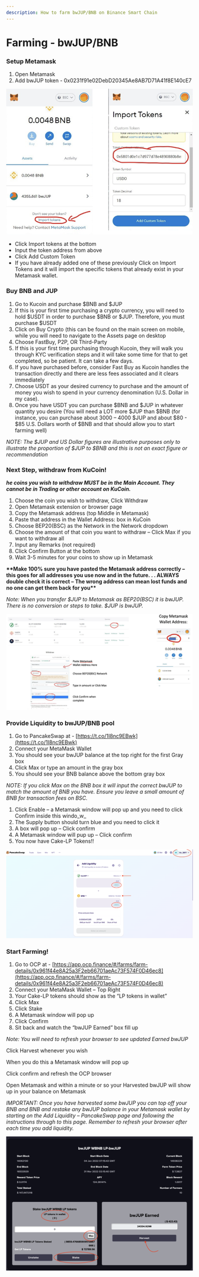 ```yaml
---
description: How to farm bwJUP/BNB on Binance Smart Chain
---
```


# Farming - bwJUP/BNB

### Setup Metamask

1. Open Metamask
2. Add bwJUP token - 0x0231f91e02DebD20345Ae8AB7D71A41f8E140cE7

![Note: If you have added certain tokens before and don’t see them in Metamask, simply go through the process of Importing Tokens and they will reappear.](<../.gitbook/assets/image (1).png>)

* Click Import tokens at the bottom
* Input the token address from above
* Click Add Custom Token
* If you have already added one of these previously Click on Import Tokens and it will import the specific tokens that already exist in your Metamask wallet.&#x20;

### Buy BNB and JUP

1. Go to Kucoin and purchase $BNB and $JUP
2. If this is your first time purchasing a crypto currency, you will need to hold $USDT in order to purchase  $BNB or $JUP. Therefore, you must purchase $USDT
3. Click on Buy Crypto (this can be found on the main screen on mobile, while you will need to navigate to the Assets page on desktop
4. Choose FastBuy, P2P, OR Third-Party
5. If this is your first time purchasing through Kucoin, they will walk you through KYC verification steps and it will take some time for that to get completed, so be patient.  It can take a few days.
6. If you have purchased before, consider Fast Buy as Kucoin handles the transaction directly and there are less fees associated and it clears immediately
7. Choose USDT as your desired currency to purchase and the amount of money you wish to spend in your currency denomination (U.S. Dollar in my case).
8. Once you have USDT you can purchase $BNB and $JUP in whatever quantity you desire (You will need a LOT more $JUP than $BNB (for instance, you can purchase about 3000 – 4000 $JUP and about $80 - $85 U.S. Dollars worth of $BNB and that should allow you to start farming well)&#x20;

_NOTE: The $JUP and US Dollar figures are illustrative purposes only to illustrate the proportion of $JUP to $BNB and this is not an exact figure or recommendation_

### Next Step, withdraw from KuCoin!

_**he coins you wish to withdraw MUST be in the Main Account. They cannot be in Trading or other account on KuCoin.**_&#x20;

1. Choose the coin you wish to withdraw, Click Withdraw
2. Open Metamask extension or browser page
3. Copy the Metamask address (top Middle in Metamask)
4. Paste that address in the Wallet Address: box in KuCoin
5. Choose BEP20(BSC) as the Network in the Network dropdown
6. Choose the amount of that coin you want to withdraw – Click Max if you want to withdraw all
7. Input any Remarks (not required)
8. Click Confirm Button at the bottom
9. Wait 3-5 minutes for your coins to show up in Metamask

**\*\*Make 100% sure you have pasted the Metamask address correctly – this goes for all addresses you use now and in the future. . . ALWAYS double check it is correct – The wrong address can mean lost funds and no one can get them back for you\*\***

_Note: When you transfer $JUP to Metamask as BEP20(BSC) it is bwJUP. There is no conversion or steps to take. $JUP is bwJUP._

![](<../.gitbook/assets/image (4).png>)

### Provide Liquidity to bwJUP/BNB pool

1. Go to PancakeSwap at - [https://t.co/1I8nc9EBwk](https://t.co/1I8nc9EBwk)
2. Connect your MetaMask Wallet
3. You should see your bwJUP balance at the top right for the first Gray box
4. Click Max or type an amount in the gray box
5. You should see your BNB balance above the bottom gray box

_NOTE: If you click Max on the BNB box it will input the correct bwJUP to match the amount of BNB you have. Ensure you leave a small amount of BNB for transaction fees on BSC._

1. Click Enable – a Metamask window will pop up and you need to  click Confirm inside this windo_w_
2. The Supply button should turn blue and you need to click it
3. A box will pop up – Click confirm
4. A Metamask window will pup up – Click confirm
5. You now have Cake-LP Tokens!!

![Note: You will need to refresh the browser after clicking confirm to reset the cache on the page before you can try to create more Cake-LP tokens.](<../.gitbook/assets/Screen Shot 2022-02-03 at 11.15.32 AM.png>)

### Start Farming!

1. Go to OCP at - [https://app.ocp.finance/#/farms/farm-details/0x961f44e8A25a3F2eb66701aeAc73F574F0D46ec8](https://app.ocp.finance/#/farms/farm-details/0x961f44e8A25a3F2eb66701aeAc73F574F0D46ec8)
2. Connect your MetaMask Wallet – Top Right
3. Your Cake-LP tokens should show as the “LP tokens in wallet”
4. Click Max&#x20;
5. Click Stake
6. A Metamask window will pop up
7. Click Confirm
8. Sit back and watch the “bwJUP Earned” box fill up

_Note: You will need to refresh your browser to see updated Earned bwJUP_

Click Harvest whenever you wish

When you do this a Metamask window will pop up

Click confirm and refresh the OCP browser

Open Metamask and within a minute or so your Harvested bwJUP will show up in your balance on Metamask

_IMPORTANT: Once you have harvested some bwJUP you can top off your BNB and BNB and restake any bwJUP balance in your Metamask wallet by starting on the Add Liquidity – PancakeSwap page and following the instructions through to this page. Remember to refresh your browser after each time you add liquidity._

![](<../.gitbook/assets/Screen Shot 2022-02-03 at 11.21.34 AM.png>)

